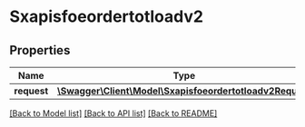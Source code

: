 # Sxapisfoeordertotloadv2

## Properties
Name | Type | Description | Notes
------------ | ------------- | ------------- | -------------
**request** | [**\Swagger\Client\Model\Sxapisfoeordertotloadv2Request**](Sxapisfoeordertotloadv2Request.md) |  | [optional] 

[[Back to Model list]](../README.md#documentation-for-models) [[Back to API list]](../README.md#documentation-for-api-endpoints) [[Back to README]](../README.md)


